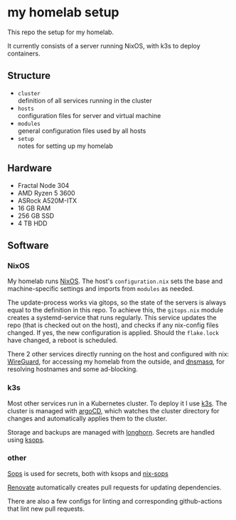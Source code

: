 # my homelab setup

This repo the setup for my homelab.

It currently consists of a server running NixOS, with k3s to deploy containers.

## Structure

- `cluster`  
  definition of all services running in the cluster
- `hosts`  
  configuration files for server and virtual machine
- `modules`  
  general configuration files used by all hosts
- `setup`  
  notes for setting up my homelab

## Hardware

- Fractal Node 304
- AMD Ryzen 5 3600
- ASRock A520M-ITX
- 16 GB RAM
- 256 GB SSD
- 4 TB HDD

## Software

### NixOS

My homelab runs [NixOS](https://nixos.org/). The host's `configuration.nix` sets
the base and machine-specific settings and imports from `modules` as needed.

The update-process works via gitops, so the state of the servers is always equal
to the definition in this repo. To achieve this, the `gitops.nix` module creates
a systemd-service that runs regularly. This service updates the repo (that is
checked out on the host), and checks if any nix-config files changed. If yes,
the new configuration is applied. Should the `flake.lock` have changed, a reboot
is scheduled.

There 2 other services directly running on the host and configured with nix:
[WireGuard](https://www.wireguard.com/), for accessing my homelab from the
outside, and [dnsmasq](https://dnsmasq.org/), for resolving hostnames and some
ad-blocking.

### k3s

Most other services run in a Kubernetes cluster. To deploy it I use
[k3s](https://k3s.io/). The cluster is managed with
[argoCD](https://argoproj.github.io/cd), which watches the cluster directory for
changes and automatically applies them to the cluster.

Storage and backups are managed with
[longhorn](https://github.com/longhorn/longhorn). Secrets are handled using
[ksops](https://github.com/viaduct-ai/kustomize-sops).

### other

[Sops](https://github.com/mozilla/sops) is used for secrets, both with ksops and
[nix-sops](https://github.com/Mic92/sops-nix)

[Renovate](https://github.com/renovatebot/renovate) automatically creates pull
requests for updating dependencies.

There are also a few configs for linting and corresponding github-actions that
lint new pull requests.
